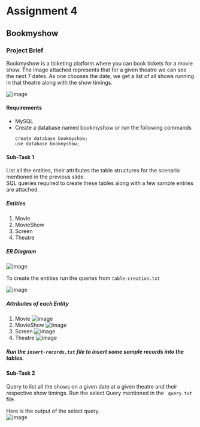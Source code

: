 # Assignment 4
## Bookmyshow


### Project Brief
Bookmyshow is a ticketing platform where you can book tickets for a movie show. The image attached represents that for a given theatre we can see the next 7 dates. As one chooses the date, we get a list of all shows running in that theatre along with the show timings.  

![image](https://github.com/Narsapuram-Mamatha/airtribe-BE-assignments/assets/149604307/6a6850df-089d-40ff-b5ef-084ccb2bf20c)

#### Requirements
- MySQL
- Create a database named bookmyshow or run the following commands
  ```
  create database bookmyshow;
  use database bookmyshow;
  ```

#### Sub-Task 1
List all the entities, their attributes the table structures for the scenario mentioned in the previous slide.  
SQL queries required to create these tables along with a few sample entries are attached. 

##### Entities
  1. Movie              
  2. MovieShow       
  3. Screen     
  4. Theatre  
     
##### ER Diagram
![image](https://github.com/Narsapuram-Mamatha/airtribe-BE-assignments/assets/149604307/083e59d2-8479-424b-ace7-154236cdcdfd)

To create the entities run the queries from ``` table-creation.txt ```

![image](https://github.com/Narsapuram-Mamatha/airtribe-BE-assignments/assets/149604307/f7d0fb14-4774-4a31-9bd6-cf14720dc417)

##### Attributes of each Entity
1. Movie
   ![image](https://github.com/Narsapuram-Mamatha/airtribe-BE-assignments/assets/149604307/36537e6d-65ca-431d-938a-1776010af43d)
2. MovieShow
   ![image](https://github.com/Narsapuram-Mamatha/airtribe-BE-assignments/assets/149604307/c17d41f2-91ee-4dd0-9c4a-80069b0867bd)
3. Screen
   ![image](https://github.com/Narsapuram-Mamatha/airtribe-BE-assignments/assets/149604307/8723ca89-5e1f-4aa7-ac82-8fe240d34b84)
4. Theatre
   ![image](https://github.com/Narsapuram-Mamatha/airtribe-BE-assignments/assets/149604307/5e988774-8be3-4e65-ab98-6126c0663276)

##### Run the ```insert-records.txt``` file to insert some sample records into the tables.  

#### Sub-Task 2
Query to list all the shows on a given date at a given theatre and their respective show timings.
Run the select Query mentioned in the ``` query.txt``` file. 

Here is the output of the select query.  
![image](https://github.com/Narsapuram-Mamatha/airtribe-BE-assignments/assets/149604307/d0da425a-4b88-4013-93b0-b1a5c2e658dd)

 
